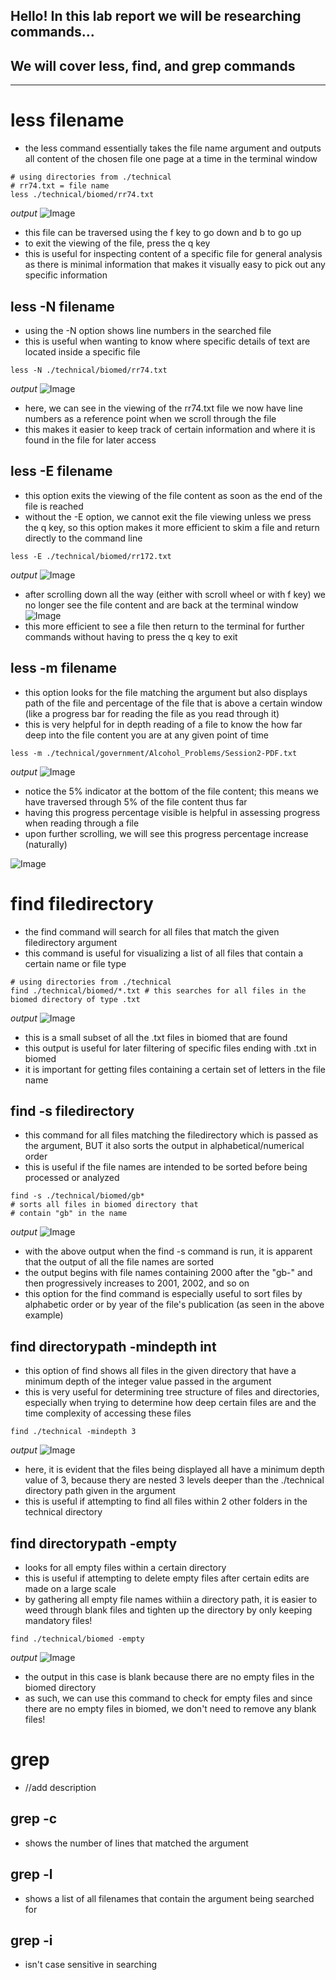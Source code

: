 ## **Hello! In this lab report we will be researching commands...**
## We will cover less, find, and grep commands

---

# less filename
- the less command essentially takes the file name argument and outputs all content of the chosen file one page at a time in the terminal window

```
# using directories from ./technical
# rr74.txt = file name
less ./technical/biomed/rr74.txt 
```
*output*
![Image](lessNormal.png)
- this file can be traversed using the f key to go down and b to go up
- to exit the viewing of the file, press the q key
- this is useful for inspecting content of a specific file for general analysis as there is minimal information that makes it visually easy to pick out any specific information

## less -N filename
- using the -N option shows line numbers in the searched file
- this is useful when wanting to know where specific details of text are located inside a specific file

```
less -N ./technical/biomed/rr74.txt
```

*output*
![Image](less-N.png)
- here, we can see in the viewing of the rr74.txt file we now have line numbers as a reference point when we scroll through the file
- this makes it easier to keep track of certain information and where it is found in the file for later access

## less -E filename
- this option exits the viewing of the file content as soon as the end of the file is reached 
- without the -E option, we cannot exit the file viewing unless we press the q key, so this option makes it more efficient to skim a file and return directly to the command line

```
less -E ./technical/biomed/rr172.txt
```
*output*
![Image](less-E.png)
- after scrolling down all the way (either with scroll wheel or with f key) we no longer see the file content and are back at the terminal window
![Image](less-E2.png)
- this more efficient to see a file then return to the terminal for further commands without having to press the q key to exit

## less -m filename
- this option looks for the file matching the argument but also displays path of the file and percentage of the file that is above a certain window (like a progress bar for reading the file as you read through it)
- this is very helpful for in depth reading of a file to know the how far deep into the file content you are at any given point of time

```
less -m ./technical/government/Alcohol_Problems/Session2-PDF.txt 
```
*output*
![Image](less-m.png)
- notice the 5% indicator at the bottom of the file content; this means we have traversed through 5% of the file content thus far
- having this progress percentage visible is helpful in assessing progress when reading through a file
- upon further scrolling, we will see this progress percentage increase (naturally)

![Image](less-m2.png)

# find filedirectory
- the find command will search for all files that match the given filedirectory argument
- this command is useful for visualizing a list of all files that contain a certain name or file type

```
# using directories from ./technical
find ./technical/biomed/*.txt # this searches for all files in the biomed directory of type .txt
```

*output*
![Image](find.png)
- this is a small subset of all the .txt files in biomed that are found
- this output is useful for later filtering of specific files ending with .txt in biomed
- it is important for getting files containing a certain set of letters in the file name

## find -s filedirectory
- this command for all files matching the filedirectory  which is passed as the argument, BUT it also sorts the output in alphabetical/numerical order
- this is useful if the file names are intended to be sorted before being processed or analyzed

```
find -s ./technical/biomed/gb* 
# sorts all files in biomed directory that 
# contain "gb" in the name
```
*output*
![Image](find-s.png)
- with the above output when the find -s command is run, it is apparent that the output of all the file names are sorted
- the output begins with file names containing 2000 after the "gb-" and then progressively increases to 2001, 2002, and so on 
- this option for the find command is especially useful to sort files by alphabetic order or by year of the file's publication (as seen in the above example)

## find directorypath -mindepth int
- this option of find shows all files in the given directory that have a minimum depth of the integer value passed in the argument
- this is very useful for determining tree structure of files and directories, especially when trying to determine how deep certain files are and the time complexity of accessing these files

```
find ./technical -mindepth 3
```
*output*
![Image](find-mindepth.png)
- here, it is evident that the files being displayed all have a minimum depth value of 3, because thery are nested 3 levels deeper than the ./technical directory path given in the argument
- this is useful if attempting to find all files within 2 other folders in the technical directory

## find directorypath -empty
- looks for all empty files within a certain directory
- this is useful if attempting to delete empty files after certain edits are made on a large scale
- by gathering all empty file names withiin a directory path, it is easier to weed through blank files and tighten up the directory by only keeping mandatory files!
```
find ./technical/biomed -empty
```
*output* 
![Image](find-e.png)

- the output in this case is blank because there are no empty files in the biomed directory
- as such, we can use this command to check for empty files and since there are no empty files in biomed, we don't need to remove any blank files!

# grep
- //add description
## grep -c
- shows the number of lines that matched the argument
## grep -l
- shows a list of all filenames that contain the argument being searched for
## grep -i
- isn't case sensitive in searching
